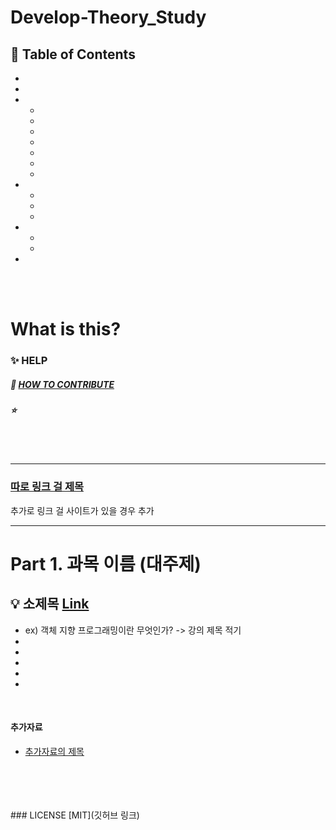 # Develop-Theory_Study



## :memo: Table of Contents

- 
- 
- 
  - 
  - 
  - 
  - 
  - 
  - 
  - 
- 
  - 
  - 
  - 
- 
  - 
  -
- 
</br>
</br>

# What is this?




### :sparkles: HELP
##### :pray: [HOW TO CONTRIBUTE](https://github.com/JaeYeopHan/Interview_Question_for_Beginner/blob/master/CONTRIBUTING.md)
##### :star: 
</br>
</br>

---

### [따로 링크 걸 제목]()

추가로 링크 걸 사이트가 있을 경우 추가

---

# Part 1. 과목 이름 (대주제)

## :bulb: 소제목 [Link](링크)
- ex) 객체 지향 프로그래밍이란 무엇인가? -> 강의 제목 적기
- 
- 
-
- 
- 
</br>
<!-- ## :bulb: 소제목 [Link](링크)
- Array vs LinkedList
- Stack and Queue
- Tree
  - Binary Tree
  - Full Binary Tree
  - Complete Binary Tree
  - BST(Binary Search Tree)
- Binary Heap
- Red-Black Tree
  - 정의
  - 특징
  - 삽입
  - 삭제
- HashTable
  - hash function
  - Resolve Collision
    - Open Addressing
    - Separate Chaining
  - Resize
- Graph
  - Graph 용어 정리
  - Graph 구현
  - Graph 탐색
  - Minimum Spanning Tree
    - Kruskal algorithm
    - Prim algorithm
</br>
 ## :bulb: 네트워크 [Link](https://github.com/JaeYeopHan/Beginner_for_interview/tree/master/Network)
- GET, POST 방식의 차이점
- TCP 3-way-handshake
- TCP 와 UDP 의 차이점
- HTTP 와 HTTPS 의 차이점
  - HTTP 의 문제점들
- DNS round robin 방식
- 웹 통신의 큰 흐름
</br>
## :bulb: 운영체제 [Link](https://github.com/JaeYeopHan/Beginner_for_interview/tree/master/OS)
- 프로세스와 스레드의 차이
- 스케줄러의 종류
  - 장기 스케줄러
  - 단기 스케줄러
  - 중기 스케줄러
- CPU 스케줄러
  - FCFS
  - SJF
  - SRT
  - Priority scheduling
  - RR
- 동기와 비동기의 차이
- 멀티스레드
  - 장점과 단점
- 프로세스 동기화
  - Critical Section
  - 해결책
- 메모리 관리 전략
  - 메모리 관리 배경
  - Paging
  - Segmentation
- 가상 메모리
  - 배경
  - 가상 메모리가 하는 일
  - Demand Paging(요구 페이징)
  - 페이지 교체 알고리즘
- 캐시의 지역성
  - Locality
  - Caching line
</br>
## :bulb: 데이터베이스 [Link](https://github.com/JaeYeopHan/Beginner_for_interview/tree/master/Database)
- 데이터베이스
  - 데이터베이스를 사용하는 이유
  - 데이터베이스 성능
- Index
  - Index 란 무엇인가
  - Index 의 자료구조
  - Primary index vs Secondary index
  - Composite index
  - Index 의 성능과 고려해야할 사항
- 정규화에 대해서
  - 정규화 탄생 배경
  - 정규화란 무엇인가
  - 정규화의 종류
  - 정규화의 장단점
- Transaction
  - 트랜잭션(Transaction)이란 무엇인가?
  - 트랜잭션과 Lock
  - 트랜잭션의 특성
  - 트랜잭션의 상태
  - 트랜잭션을 사용할 때 주의할 점
- Statement vs PrepareStatement
- NoSQL
  - 정의
  - CAP 이론
    - 일관성
    - 가용성
    - 네트워크 분할 허용성
  - 저장방식에 따른 분류
    - Key-Value Model
    - Document Model
    - Column Model -->
    
#### 추가자료
- [추가자료의 제목](링크)
</br>


</br>

</br>
</br>
### LICENSE
[MIT](깃허브 링크)
